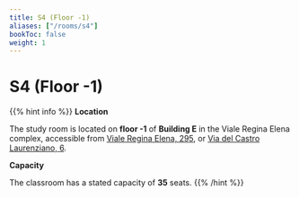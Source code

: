 ```yaml
---
title: S4 (Floor -1)
aliases: ["/rooms/s4"]
bookToc: false
weight: 1
---
```


# S4 (Floor -1)

{{% hint info %}}
<i class="fa-solid fa-location-pin" style="color: #74C0FC;"></i> **Location**

The study room is located on **floor -1** of **Building E** in the Viale Regina Elena complex, accessible from [Viale Regina Elena, 295](https://www.google.com/maps/place/Viale+Regina+Elena,+295,+00161+Roma+RM), or [Via del Castro Laurenziano, 6](https://www.google.com/maps/place/Via+del+Castro+Laurenziano,+6,+00161+Roma+RM).

<i class="fa-solid fa-chair" style="color: #74C0FC;"></i> **Capacity**

The classroom has a stated capacity of **35** seats.
{{% /hint %}}